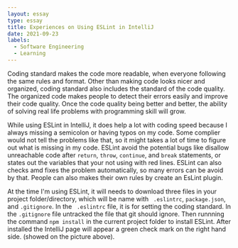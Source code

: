 ```yaml
---
layout: essay
type: essay
title: Experiences on Using ESLint in IntelliJ
date: 2021-09-23
labels:
  - Software Engineering
  - Learning
---
```


  Coding standard makes the code more readable, when everyone following the same rules and format. Other than making code looks nicer and organized, coding standard also includes the standard of the code quality. The organized code makes people to detect their errors easily and improve their code quality. Once the code quality being better and better, the ability of solving real life problems with programming skill will grow. <br/>
  
  While using ESLint in IntelliJ, it does help a lot with coding speed because I always missing a semicolon or having typos on my code. Some complier would not tell the problems like that, so it might takes a lot of time to figure out what is missing in my code. ESLint avoid the potential bugs like disallow unreachable code after `return`, `throw`, `continue`, and `break` statements, or states out the variables that your not using with red lines. ESLint can also checks amd fixes the problem automatically, so many errors can be avoid by that. People can also makes their own rules by create an EsLint plugin. <br/>
  
  At the time I'm using ESLint, it will needs to download three files in your project folder/directory, which will be name with ` .eslintrc`, `package.json`, and `.gitignore`. In the ` .eslintrc` file, it is for setting the coding standard. In the `.gitignore` file untracked the file that git should ignore. Then runnning the command `npm install` in the current project folder to install ESLint. After installed the IntelliJ page will appear a green check mark on the right hand side. (showed on the picture above). 
